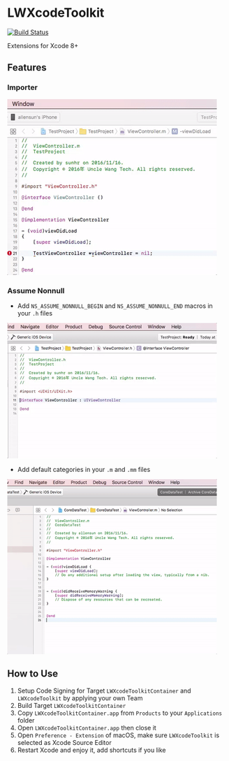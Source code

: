 # LWXcodeToolkit

[![Build Status](https://travis-ci.org/sunhr/LWXcodeToolkit.svg?branch=master)](https://travis-ci.org/sunhr/LWXcodeToolkit)


Extensions for Xcode 8+

## Features

### Importer

![image](https://raw.githubusercontent.com/sunhr/LWXcodeToolkit/master/doc/Importer/function.gif)

### Assume Nonnull

* Add `NS_ASSUME_NONNULL_BEGIN` and `NS_ASSUME_NONNULL_END` macros in your `.h` files

![image](https://raw.githubusercontent.com/sunhr/LWXcodeToolkit/master/doc/AssumeNonnull/feature1.gif)


* Add default categories in your `.m` and `.mm` files

![image](https://raw.githubusercontent.com/sunhr/LWXcodeToolkit/master/doc/AssumeNonnull/feature2.gif)

## How to Use

1. Setup Code Signing for Target `LWXcodeToolkitContainer` and `LWXcodeToolkit` by applying your own Team
2. Build Target `LWXcodeToolkitContainer`
3. Copy `LWXcodeToolkitContainer.app` from `Products` to your `Applications` folder
4. Open `LWXcodeToolkitContainer.app` then close it
5. Open `Preference - Extension` of macOS, make sure `LWXcodeToolkit` is selected as Xcode Source Editor
6. Restart Xcode and enjoy it, add shortcuts if you like